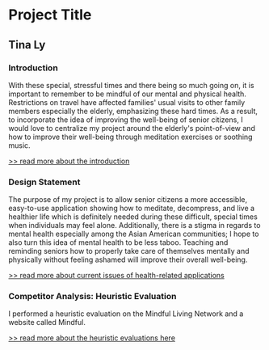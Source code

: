 # Project Title
## Tina Ly

### Introduction
With these special, stressful times and there being so much going on, it is important to remember to be mindful of our mental and physical health. Restrictions on travel have affected families' usual visits to other family members especially the elderly, emphasizing these hard times. As a result, to incorporate the idea of improving the well-being of senior citizens, I would love to centralize my project around the elderly's point-of-view and how to improve their well-being through meditation exercises or soothing music. 

[>> read more about the introduction](https://github.com/lyt251/DH110-TinaLy/blob/main/Assignment%201/README.md)

### Design Statement
The purpose of my project is to allow senior citizens a more accessible, easy-to-use application showing how to meditate, decompress, and live a healthier life which is definitely needed during these difficult, special times when individuals may feel alone. Additionally, there is a stigma in regards to mental health especially among the Asian American communities; I hope to also turn this idea of mental health to be less taboo. Teaching and reminding seniors how to properly take care of themselves mentally and physically without feeling ashamed will improve their overall well-being.

[>> read more about current issues of health-related applications](https://github.com/lyt251/DH110-TinaLy/tree/main/Assignment%202)


### Competitor Analysis: Heuristic Evaluation

I performed a heuristic evaluation on the Mindful Living Network and a website called Mindful.

[>> read more about the heuristic evaluations here](https://github.com/lyt251/DH110-TinaLy/blob/main/Assignment%201/README.md)
